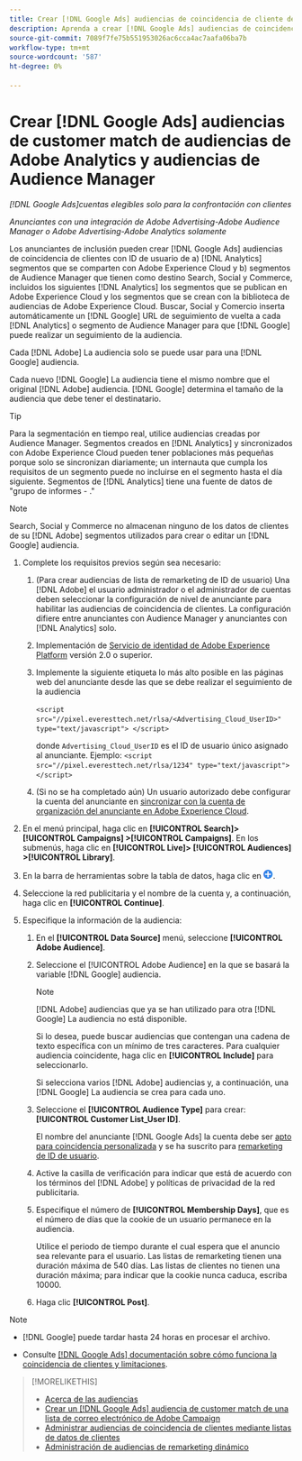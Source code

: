 ```yaml
---
title: Crear [!DNL Google Ads] audiencias de coincidencia de cliente de [!DNL Adobe] audiencias
description: Aprenda a crear [!DNL Google Ads] audiencias de coincidencia de clientes de las audiencias de Adobe Analytics y Audience Manager existentes.
source-git-commit: 7089f7fe75b551953026ac6cca4ac7aafa06ba7b
workflow-type: tm+mt
source-wordcount: '587'
ht-degree: 0%

---
```


# Crear [!DNL Google Ads] audiencias de customer match de audiencias de Adobe Analytics y audiencias de Audience Manager

*[!DNL Google Ads]cuentas elegibles solo para la confrontación con clientes*

*Anunciantes con una integración de Adobe Advertising-Adobe Audience Manager o Adobe Advertising-Adobe Analytics solamente*

Los anunciantes de inclusión pueden crear [!DNL Google Ads] audiencias de coincidencia de clientes con ID de usuario de a) [!DNL Analytics] segmentos que se comparten con Adobe Experience Cloud y b) segmentos de Audience Manager que tienen como destino Search, Social y Commerce, incluidos los siguientes [!DNL Analytics] los segmentos que se publican en Adobe Experience Cloud y los segmentos que se crean con la biblioteca de audiencias de Adobe Experience Cloud. Buscar, Social y Comercio inserta automáticamente un [!DNL Google] URL de seguimiento de vuelta a cada [!DNL Analytics] o segmento de Audience Manager para que [!DNL Google] puede realizar un seguimiento de la audiencia.

Cada [!DNL Adobe] La audiencia solo se puede usar para una [!DNL Google] audiencia.

Cada nuevo [!DNL Google] La audiencia tiene el mismo nombre que el original [!DNL Adobe] audiencia. [!DNL Google] determina el tamaño de la audiencia que debe tener el destinatario.

>[!TIP]
>
>Para la segmentación en tiempo real, utilice audiencias creadas por Audience Manager. Segmentos creados en [!DNL Analytics] y sincronizados con Adobe Experience Cloud pueden tener poblaciones más pequeñas porque solo se sincronizan diariamente; un internauta que cumpla los requisitos de un segmento puede no incluirse en el segmento hasta el día siguiente. Segmentos de [!DNL Analytics] tiene una fuente de datos de &quot;grupo de informes - .&quot;

>[!NOTE]
>
>Search, Social y Commerce no almacenan ninguno de los datos de clientes de su [!DNL Adobe] segmentos utilizados para crear o editar un [!DNL Google] audiencia.

1. Complete los requisitos previos según sea necesario:

   1. (Para crear audiencias de lista de remarketing de ID de usuario) Una [!DNL Adobe] el usuario administrador o el administrador de cuentas deben seleccionar la configuración de nivel de anunciante para habilitar las audiencias de coincidencia de clientes. La configuración difiere entre anunciantes con Audience Manager y anunciantes con [!DNL Analytics] solo.

   1. Implementación de [Servicio de identidad de Adobe Experience Platform](https://experienceleague.adobe.com/docs/id-service/using/home.html) versión 2.0 o superior.

   1. Implemente la siguiente etiqueta lo más alto posible en las páginas web del anunciante desde las que se debe realizar el seguimiento de la audiencia

      `<script src="//pixel.everesttech.net/rlsa/<Advertising_Cloud_UserID>" type="text/javascript"> </script>`

      donde `Advertising_Cloud_UserID` es el ID de usuario único asignado al anunciante. Ejemplo:  `<script src="//pixel.everesttech.net/rlsa/1234" type="text/javascript"> </script>`

   1. (Si no se ha completado aún) Un usuario autorizado debe configurar la cuenta del anunciante en [sincronizar con la cuenta de organización del anunciante en Adobe Experience Cloud](/help/search-social-commerce/admin/sync-adobe-audiences.md).

1. En el menú principal, haga clic en **[!UICONTROL Search]> [!UICONTROL Campaigns] >[!UICONTROL Campaigns]**. En los submenús, haga clic en **[!UICONTROL Live]> [!UICONTROL Audiences] >[!UICONTROL Library]**.

1. En la barra de herramientas sobre la tabla de datos, haga clic en ![Crear](/help/search-social-commerce/assets/add.png "Crear").

1. Seleccione la red publicitaria y el nombre de la cuenta y, a continuación, haga clic en **[!UICONTROL Continue]**.

1. Especifique la información de la audiencia:

   1. En el **[!UICONTROL Data Source]** menú, seleccione **[!UICONTROL Adobe Audience]**.

   1. Seleccione el [!UICONTROL Adobe Audience] en la que se basará la variable [!DNL Google] audiencia.

      >[!NOTE]
      >
      >[!DNL Adobe] audiencias que ya se han utilizado para otra [!DNL Google] La audiencia no está disponible.

      Si lo desea, puede buscar audiencias que contengan una cadena de texto específica con un mínimo de tres caracteres. Para cualquier audiencia coincidente, haga clic en **[!UICONTROL Include]** para seleccionarlo.

      Si selecciona varios [!DNL Adobe] audiencias y, a continuación, una [!DNL Google] La audiencia se crea para cada uno.

   1. Seleccione el **[!UICONTROL Audience Type]** para crear: **[!UICONTROL Customer List_User ID]**.

      El nombre del anunciante [!DNL Google Ads] la cuenta debe ser [apto para coincidencia personalizada](https://support.google.com/adspolicy/answer/6299717) y se ha suscrito para [remarketing de ID de usuario](https://support.google.com/google-ads/answer/9199250).

   1. Active la casilla de verificación para indicar que está de acuerdo con los términos del [!DNL Adobe] y políticas de privacidad de la red publicitaria.

   1. Especifique el número de **[!UICONTROL Membership Days]**, que es el número de días que la cookie de un usuario permanece en la audiencia.

      Utilice el periodo de tiempo durante el cual espera que el anuncio sea relevante para el usuario. Las listas de remarketing tienen una duración máxima de 540 días. Las listas de clientes no tienen una duración máxima; para indicar que la cookie nunca caduca, escriba 10000.

   1. Haga clic **[!UICONTROL Post]**.

>[!NOTE]
>
>* [!DNL Google] puede tardar hasta 24 horas en procesar el archivo.
>
>* Consulte [[!DNL Google Ads] documentación sobre cómo funciona la coincidencia de clientes y limitaciones](https://support.google.com/displayvideo/answer/9539301).

>[!MORELIKETHIS]
>
>* [Acerca de las audiencias](audience-about.md)
>* [Crear un [!DNL Google Ads] audiencia de customer match de una lista de correo electrónico de Adobe Campaign](google-audience-from-campaign-email-list.md)
>* [Administrar audiencias de coincidencia de clientes mediante listas de datos de clientes](audience-from-customer-data-list.md)
>* [Administración de audiencias de remarketing dinámico](audience-dynamic-remarketing-manage.md)
